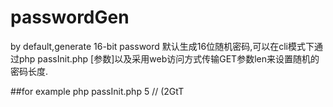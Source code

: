 # passwordGen

by default,generate 16-bit password
默认生成16位随机密码,可以在cli模式下通过php passInit.php [参数]以及采用web访问方式传输GET参数len来设置随机的密码长度.

##for example
php passInit.php 5   // (2GtT
